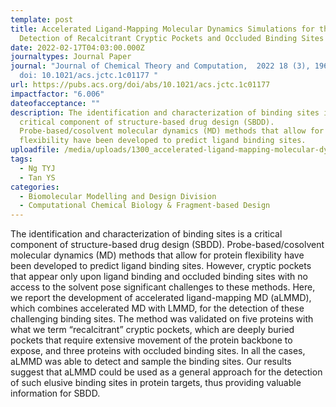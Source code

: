 ```yaml
---
template: post
title: Accelerated Ligand-Mapping Molecular Dynamics Simulations for the
  Detection of Recalcitrant Cryptic Pockets and Occluded Binding Sites
date: 2022-02-17T04:03:00.000Z
journaltypes: Journal Paper
journal: "Journal of Chemical Theory and Computation,  2022 18 (3), 1969-1981
  doi: 10.1021/acs.jctc.1c01177 "
url: https://pubs.acs.org/doi/abs/10.1021/acs.jctc.1c01177
impactfactor: "6.006"
dateofacceptance: ""
description: The identification and characterization of binding sites is a
  critical component of structure-based drug design (SBDD).
  Probe-based/cosolvent molecular dynamics (MD) methods that allow for protein
  flexibility have been developed to predict ligand binding sites.
uploadfile: /media/uploads/1300_accelerated-ligand-mapping-molecular-dynamics.pdf
tags:
  - Ng TYJ
  - Tan YS
categories:
  - Biomolecular Modelling and Design Division
  - Computational Chemical Biology & Fragment-based Design
---
```

<!--StartFragment-->

The identification and characterization of binding sites is a critical component of structure-based drug design (SBDD). Probe-based/cosolvent molecular dynamics (MD) methods that allow for protein flexibility have been developed to predict ligand binding sites. However, cryptic pockets that appear only upon ligand binding and occluded binding sites with no access to the solvent pose significant challenges to these methods. Here, we report the development of accelerated ligand-mapping MD (aLMMD), which combines accelerated MD with LMMD, for the detection of these challenging binding sites. The method was validated on five proteins with what we term “recalcitrant” cryptic pockets, which are deeply buried pockets that require extensive movement of the protein backbone to expose, and three proteins with occluded binding sites. In all the cases, aLMMD was able to detect and sample the binding sites. Our results suggest that aLMMD could be used as a general approach for the detection of such elusive binding sites in protein targets, thus providing valuable information for SBDD.

<!--EndFragment-->
